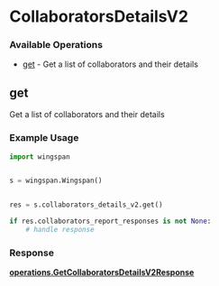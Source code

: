 # CollaboratorsDetailsV2

### Available Operations

* [get](#get) - Get a list of collaborators and their details

## get

Get a list of collaborators and their details

### Example Usage

```python
import wingspan


s = wingspan.Wingspan()


res = s.collaborators_details_v2.get()

if res.collaborators_report_responses is not None:
    # handle response
```


### Response

**[operations.GetCollaboratorsDetailsV2Response](../../models/operations/getcollaboratorsdetailsv2response.md)**

